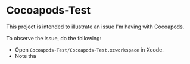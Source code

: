 # Cocoapods-Test

This project is intended to illustrate an issue I'm having with Cocoapods.

To observe the issue, do the following:

- Open `Cocoapods-Test/Cocoapods-Test.xcworkspace` in Xcode.
- Note tha